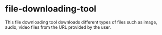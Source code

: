 # file-downloading-tool
This file downloading tool downloads different types of files such as image, audio, video files from the URL provided by the user. 
